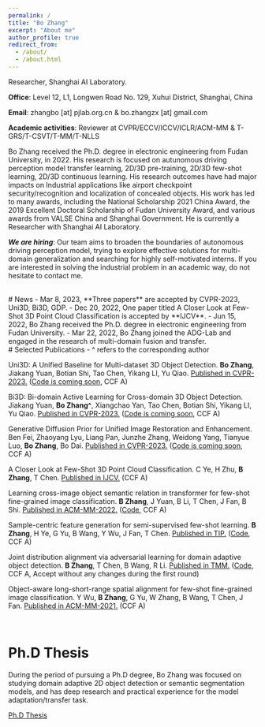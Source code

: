 ```yaml
---
permalink: /
title: "Bo Zhang"
excerpt: "About me"
author_profile: true
redirect_from: 
  - /about/
  - /about.html
---
```


Researcher, Shanghai AI Laboratory.

**Office**: Level 12, L1, Longwen Road No. 129, Xuhui District, Shanghai, China

**Email**: zhangbo [at] pjlab.org.cn & bo.zhangzx [at] gmail.com

**Academic activities**: Reviewer at CVPR/ECCV/ICCV/ICLR/ACM-MM & T-GRS/T-CSVT/T-MM/T-NLLS

Bo Zhang received the Ph.D. degree in electronic engineering from Fudan University, in 2022. His research is focused on autunomous driving perception model transfer learning, 2D/3D pre-training, 2D/3D few-shot learning, 2D/3D continuous learning. His research outcomes have had major impacts on Industrial applications like airport checkpoint security/recognition and localization of concealed objects. His work has led to many awards, including the National Scholarship 2021 China Award, the 2019 Excellent Doctoral Scholarship of Fudan University Award, and various awards from VALSE China and Shanghai Government. He is currently a Researcher with Shanghai AI Laboratory.

***We are hiring***:  Our team aims to broaden the boundaries of autonomous driving perception model, trying to explore effective solutions for multi-domain generalization and searching for highly self-motivated interns. If you are interested in solving the industrial problem in an academic way, do not hesitate to contact me.

<br/>
# News
- Mar 8, 2023, **Three papers** are accepted by CVPR-2023, Uni3D, Bi3D, GDP.
- Dec 20, 2022, One paper titled A Closer Look at Few-Shot 3D Point Cloud Classification is accepted by **IJCV**.
- Jun 15, 2022, Bo Zhang received the Ph.D. degree in electronic engineering from Fudan University.
- Mar 22, 2022, Bo Zhang joined the ADG-Lab and engaged in the research of multi-domain fusion and transfer.


<br/>
# Selected Publications
- ^ refers to the corresponding author

Uni3D: A Unified Baseline for Multi-dataset 3D Object Detection. **Bo Zhang**, Jiakang Yuan, Botian Shi, Tao Chen, Yikang LI, Yu Qiao. <u>Published in CVPR-2023.</u> ([Code is coming soon](), CCF A)

Bi3D: Bi-domain Active Learning for Cross-domain 3D Object Detection. Jiakang Yuan, **Bo Zhang^**, Xiangchao Yan, Tao Chen, Botian Shi, Yikang LI, Yu Qiao. <u>Published in CVPR-2023.</u> ([Code is coming soon](), CCF A)

Generative Diffusion Prior for Unified Image Restoration and Enhancement. Ben Fei, Zhaoyang Lyu, Liang Pan, Junzhe Zhang, Weidong Yang, Tianyue Luo, **Bo Zhang**, Bo Dai. <u>Published in CVPR-2023.</u> ([Code is coming soon](), CCF A)

A Closer Look at Few-Shot 3D Point Cloud Classification. C Ye, H Zhu, **B Zhang**, T Chen. <u>Published in IJCV.</u> (CCF A)

Learning cross-image object semantic relation in transformer for few-shot fine-grained image classification. **B Zhang**, J Yuan, B Li, T Chen, J Fan, B Shi. <u>Published in ACM-MM-2022.</u> ([Code](https://github.com/JiakangYuan/HelixFormer), CCF A)

Sample-centric feature generation for semi-supervised few-shot learning. **B Zhang**, H Ye, G Yu, B Wang, Y Wu, J Fan, T Chen. <u>Published in TIP.</u> ([Code](https://github.com/BOBrown/CCDA_LGFA), CCF A)

Joint distribution alignment via adversarial learning for domain adaptive object detection. **B Zhang**, T Chen, B Wang, R Li. <u>Published in TMM.</u> ([Code](https://github.com/BOBrown/JADF-caffe), CCF A, Accept without any changes during the first round)

Object-aware long-short-range spatial alignment for few-shot fine-grained image classification. Y Wu, **B Zhang**, G Yu, W Zhang, B Wang, T Chen, J Fan. <u>Published in ACM-MM-2021.</u> (CCF A)

<br/>

# Ph.D Thesis
During the period of pursuing a Ph.D degree, Bo Zhang was focused on studying domain adaptive 2D object detection or semantic segmentation models, and has deep research and practical experience for the model adaptation/transfer task.

[Ph.D Thesis](https://drive.google.com/file/d/1CceNJTwc_QN6B3aE1rIscS65f4dYQdwF/view?usp=share_link)